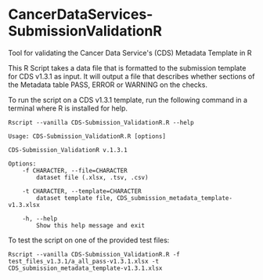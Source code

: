 # CancerDataServices-SubmissionValidationR
Tool for validating the Cancer Data Service's (CDS) Metadata Template in R

This R Script takes a data file that is formatted to the submission template for CDS v1.3.1 as input. It will output a file that describes whether sections of the Metadata table PASS, ERROR or WARNING on the checks.

To run the script on a CDS v1.3.1 template, run the following command in a terminal where R is installed for help.

```
Rscript --vanilla CDS-Submission_ValidationR.R --help
```


```
Usage: CDS-Submission_ValidationR.R [options]

CDS-Submission_ValidationR v.1.3.1

Options:
	-f CHARACTER, --file=CHARACTER
		dataset file (.xlsx, .tsv, .csv)

	-t CHARACTER, --template=CHARACTER
		dataset template file, CDS_submission_metadata_template-v1.3.xlsx

	-h, --help
		Show this help message and exit
```

To test the script on one of the provided test files:

```
Rscript --vanilla CDS-Submission_ValidationR.R -f test_files_v1.3.1/a_all_pass-v1.3.1.xlsx -t CDS_submission_metadata_template-v1.3.1.xlsx
```
